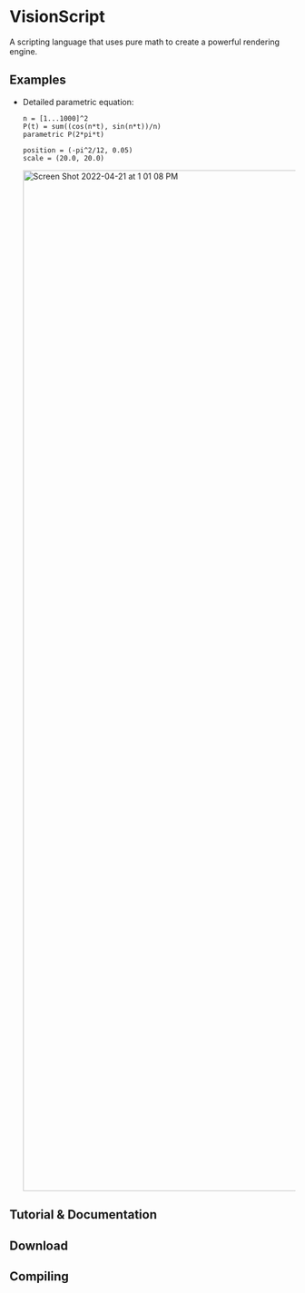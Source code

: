 # VisionScript
A scripting language that uses pure math to create a powerful rendering engine.

## Examples

- Detailed parametric equation:
    ```
    n = [1...1000]^2
    P(t) = sum((cos(n*t), sin(n*t))/n)
    parametric P(2*pi*t)

    position = (-pi^2/12, 0.05)
    scale = (20.0, 20.0)
    ```
    <img width="1800" alt="Screen Shot 2022-04-21 at 1 01 08 PM" src="https://user-images.githubusercontent.com/79012575/164513231-8a7da330-ea10-4f1b-9e6a-5d11ced481ce.png">

## Tutorial & Documentation

## Download

## Compiling
